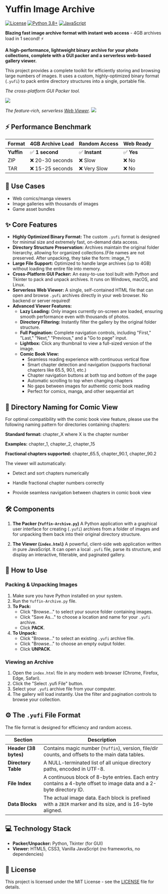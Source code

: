 # Yuffin Image Archive
[![License](https://img.shields.io/badge/license-MIT-green)](LICENSE)
[![Python 3.8+](https://img.shields.io/badge/python-3.8+-blue.svg)](https://www.python.org/)
[![JavaScript](https://img.shields.io/badge/JavaScript-ES6+-yellow.svg)](https://developer.mozilla.org/en-US/docs/Web/JavaScript)

**Blazing fast image archive format with instant web access** - 4GB archives load in 1 second! ⚡

**A high-performance, lightweight binary archive for your photo collections, complete with a GUI packer and a serverless web-based gallery viewer.**

This project provides a complete toolkit for efficiently storing and browsing large numbers of images. It uses a custom, highly-optimized binary format (`.yufi`) to pack entire directory structures into a single, portable file.

_The cross-platform GUI Packer tool._

![](https://github.com/zbirow/Yuffin-Archive/blob/main/scs1.png)

_The feature-rich, serverless [Web Viewer](https://zbirow.github.io/Yuffin-Image-Archive/)._
![](https://github.com/zbirow/Yuffin-Archive/blob/main/scs2.png)

## ⚡ Performance Benchmark
| Format | 4GB Archive Load | Random Access | Web Ready |
|--------|------------------|---------------|-----------|
| **Yuffin** | ✅ **1 second** | ✅ **Instant** | ✅ **Yes** |
| ZIP | ❌ 20-30 seconds | ❌ Slow | ❌ No |
| TAR | ❌ 15-25 seconds | ❌ Very Slow | ❌ No |

## 🎯 Use Cases
- Web comics/manga viewers
- Image galleries with thousands of images  
- Game asset bundles


## ✨ Core Features

*   **Highly Optimized Binary Format:** The custom `.yufi` format is designed for minimal size and extremely fast, on-demand data access.
*   **Directory Structure Preservation:** Archives maintain the original folder hierarchy, allowing for organized collections.(File names are not preserved. After unpacking, they take the form: image_*)
*   **Large File Support:** Optimized to handle large archives (up to 4GB) without loading the entire file into memory.
*   **Cross-Platform GUI Packer:** An easy-to-use tool built with Python and Tkinter to pack and unpack archives. It runs on Windows, macOS, and Linux.
*   **Serverless Web Viewer:** A single, self-contained HTML file that can open and browse `.yufi` archives directly in your web browser. No backend or server required!
*   **Advanced Viewer Features:**
    *   **Lazy Loading:** Only images currently on-screen are loaded, ensuring smooth performance even with thousands of photos.
    *   **Directory Filtering:** Instantly filter the gallery by the original folder structure.
    *   **Full Pagination:** Complete navigation controls, including "First," "Last," "Next," "Previous," and a "Go to page" input.
    *   **Lightbox:** Click any thumbnail to view a full-sized version of the image.
    *   **Comic Book View:**
        *   Seamless reading experience with continuous vertical flow
        *   Smart chapter detection and navigation (supports fractional chapters like 65.5, 90.1, etc.)
        *   Chapter navigation buttons at both top and bottom of the page
        *   Automatic scrolling to top when changing chapters
        *   No gaps between images for authentic comic book reading
        *   Perfect for comics, manga, and other sequential art


## 📁 Directory Naming for Comic View
 For optimal compatibility with the comic book view feature, please use the following naming pattern for directories containing chapters:

**Standard format:** chapter_X where X is the chapter number

**Examples:** chapter_1, chapter_2, chapter_15

**Fractional chapters supported:** chapter_65.5, chapter_90.1, chapter_90.2

The viewer will automatically:

 * Detect and sort chapters numerically

 * Handle fractional chapter numbers correctly

 * Provide seamless navigation between chapters in comic book view



## 🛠️ Components

1.  **The Packer (`Yuffin-Archive.py`)**
    A Python application with a graphical user interface for creating (`.yufi`) archives from a folder of images and for unpacking them back into their original directory structure.

2.  **The Viewer (`index.html`)**
    A powerful, client-side web application written in pure JavaScript. It can open a local `.yufi` file, parse its structure, and display an interactive, filterable, and paginated gallery.

## 🚀 How to Use

### Packing & Unpacking Images

1.  Make sure you have Python installed on your system.
2.  Run the `Yuffin-Archive.py` file.
3.  **To Pack:**
    *   Click "Browse..." to select your source folder containing images.
    *   Click "Save As..." to choose a location and name for your `.yufi` archive.
    *   Click **PACK**.
4.  **To Unpack:**
    *   Click "Browse..." to select an existing `.yufi` archive file.
    *   Click "Browse..." to choose an empty output folder.
    *   Click **UNPACK**.

### Viewing an Archive

1.  Open the `index.html` file in any modern web browser (Chrome, Firefox, Edge, Safari).
2.  Click the "Select .yufi File" button.
3.  Select your `.yufi` archive file from your computer.
4.  The gallery will load instantly. Use the filter and pagination controls to browse your collection.

## ⚙️ The `.yufi` File Format

The file format is designed for efficiency and random access.

| Section             | Description                                                                                             |
| ------------------- | ------------------------------------------------------------------------------------------------------- |
| **Header (38 bytes)** | Contains magic number (`Yuffin`), version, file/dir counts, and offsets to the main data tables.      |
| **Directory Table** | A NULL-terminated list of all unique directory paths, encoded in UTF-8.                                 |
| **File Index**      | A continuous block of 8-byte entries. Each entry contains a 4-byte offset to image data and a 2-byte directory ID. |
| **Data Blocks**     | The actual image data. Each block is prefixed with a `ZBIR` marker and its size, and is 16-byte aligned. |

## 💻 Technology Stack

*   **Packer/Unpacker:** Python, Tkinter (for GUI)
*   **Viewer:** HTML5, CSS3, Vanilla JavaScript (no frameworks, no dependencies)

## 📄 License

This project is licensed under the MIT License - see the [LICENSE](LICENSE) file for details.
